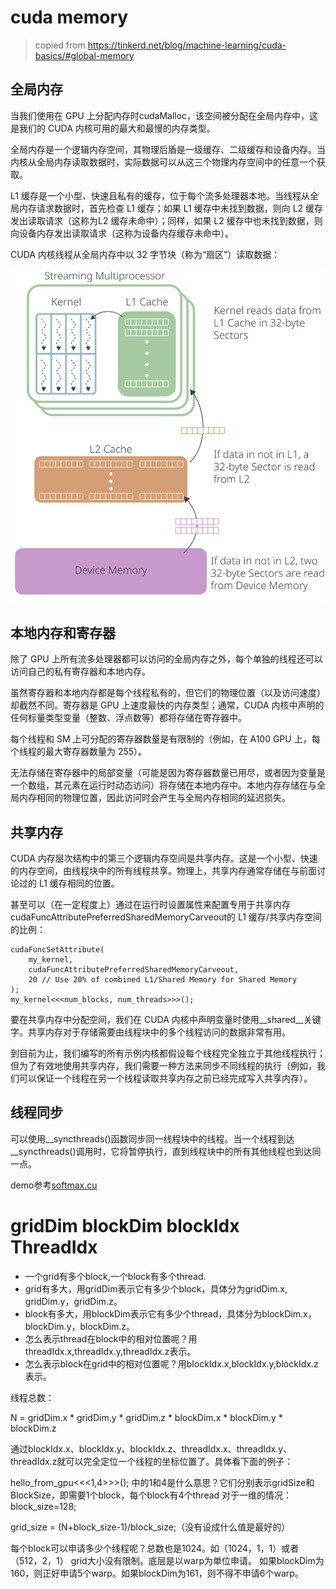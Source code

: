 
# cuda memory

> copied from https://tinkerd.net/blog/machine-learning/cuda-basics/#global-memory

## 全局内存

当我们使用在 GPU 上分配内存时cudaMalloc，该空间被分配在全局内存中，这是我们的 CUDA 内核可用的最大和最慢的内存类型。

全局内存是一个逻辑内存空间，其物理后盾是一级缓存、二级缓存和设备内存。当内核从全局内存读取数据时，实际数据可以从这三个物理内存空间中的任意一个获取。

L1 缓存是一个小型、快速且私有的缓存，位于每个流多处理器本地。当线程从全局内存请求数据时，首先检查 L1 缓存；如果 L1 缓存中未找到数据，则向 L2 缓存发出读取请求（这称为L2 缓存未命中）；同样，如果 L2 缓存中也未找到数据，则向设备内存发出读取请求（这称为设备内存缓存未命中）。

CUDA 内核线程从全局内存中以 32 字节块（称为“扇区”）读取数据：

![cuda](image/cuda-memory-basics.png)


## 本地内存和寄存器

除了 GPU 上所有流多处理器都可以访问的全局内存之外，每个单独的线程还可以访问自己的私有寄存器和本地内存。

虽然寄存器和本地内存都是每个线程私有的，但它们的物理位置（以及访问速度）却截然不同。寄存器是 GPU 上速度最快的内存类型；通常，CUDA 内核中声明的任何标量类型变量（整数、浮点数等）都将存储在寄存器中。

每个线程和 SM 上可分配的寄存器数量是有限制的（例如，在 A100 GPU 上，每个线程的最大寄存器数量为 255）。

无法存储在寄存器中的局部变量（可能是因为寄存器数量已用尽，或者因为变量是一个数组，其元素在运行时动态访问）将存储在本地内存中。本地内存存储在与全局内存相同的物理位置，因此访问时会产生与全局内存相同的延迟损失。

## 共享内存 

CUDA 内存层次结构中的第三个逻辑内存空间是共享内存。这是一个小型、快速的内存空间，由线程块中的所有线程共享。物理上，共享内存通常存储在与前面讨论过的 L1 缓存相同的位置。

甚至可以（在一定程度上）通过在运行时设置属性来配置专用于共享内存cudaFuncAttributePreferredSharedMemoryCarveout的 L1 缓存/共享内存空间的比例：

```
cudaFuncSetAttribute(
    my_kernel,
    cudaFuncAttributePreferredSharedMemoryCarveout,
    20 // Use 20% of combined L1/Shared Memory for Shared Memory
);
my_kernel<<<num_blocks, num_threads>>>();
```

要在共享内存中分配空间，我们在 CUDA 内核中声明变量时使用__shared__关键字。共享内存对于存储需要由线程块中的多个线程访问的数据非常有用。

到目前为止，我们编写的所有示例内核都假设每个线程完全独​​立于其他线程执行；但为了有效地使用共享内存，我们需要一种方法来同步不同线程的执行（例如，我们可以保证一个线程在另一个线程读取共享内存之前已经完成写入共享内存）。

## 线程同步 

可以使用__syncthreads()函数同步同一线程块中的线程。当一个线程到达__syncthreads()调用时，它将暂停执行，直到线程块中的所有其他线程也到达同一点。

demo参考[softmax.cu](softmax.cu)


# gridDim blockDim blockIdx ThreadIdx


- 一个grid有多个block,一个block有多个thread.
- grid有多大，用gridDim表示它有多少个block，具体分为gridDim.x, gridDim.y，gridDim.z。
- block有多大，用blockDim表示它有多少个thread，具体分为blockDim.x，blockDim.y，blockDim.z。
- 怎么表示thread在block中的相对位置呢？用 threadIdx.x,threadIdx.y,threadIdx.z表示。
- 怎么表示block在grid中的相对位置呢？用blockIdx.x,blockIdx.y,blockIdx.z表示。

线程总数：

N = gridDim.x * gridDim.y * gridDim.z * blockDim.x * blockDim.y * blockDim.z

通过blockIdx.x、blockIdx.y、blockIdx.z、threadIdx.x、threadIdx.y、threadIdx.z就可以完全定位一个线程的坐标位置了。具体看下面的例子：

hello_from_gpu<<<1,4>>>(); 中的1和4是什么意思？它们分别表示gridSize和BlockSize，即需要1个block，每个block有4个thread
对于一维的情况：
block_size=128;

grid_size = (N+block_size-1)/block_size;（没有设成什么值是最好的）

每个block可以申请多少个线程呢？总数也是1024。如（1024，1，1）或者（512，2，1）
grid大小没有限制。底层是以warp为单位申请。 如果blockDim为160，则正好申请5个warp。如果blockDim为161，则不得不申请6个warp。












